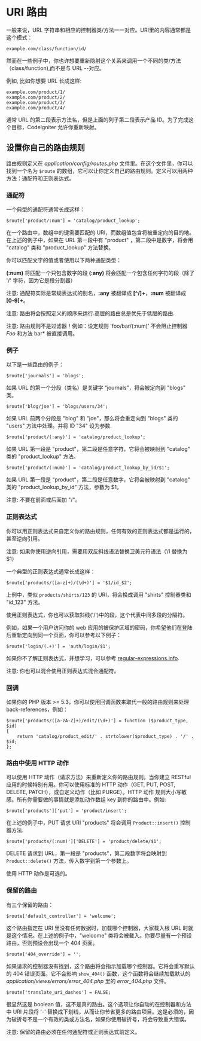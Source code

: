 # URI 路由

一般来说，URL 字符串和相应的控制器类/方法一一对应。URI里的内容通常都是这个模式：

	example.com/class/function/id/

然而在一些例子中，你也许想要重新隐射这个关系来调用一个不同的类/方法（class/function),而不是与 URL --对应。

例如, 比如你想要 URL 长成这样:

	example.com/product/1/
	example.com/product/2/
	example.com/product/3/
	example.com/product/4/

通常 URL 的第二段表示方法名，但是上面的列子第二段表示产品 ID。为了完成这个目标，CodeIgniter 允许你重新映射。

## 设置你自己的路由规则

路由规则定义在 *application/config/routes.php* 文件里。在这个文件里，你可以找到一个名为 `$route` 的数组，它可以让你定义自己的路由规则。定义可以用两种方法：通配符和正则表达式。

### 通配符

一个典型的通配符通常长成这样：

	$route['product/:num'] = 'catalog/product_lookup';

在一个路由中，数组中的键需要匹配的 URI，而数组值包含将被重定向的目的地。在上述的例子中，如果在 URL 第一段中有 "product" ，第二段中是数字，将会用 "catalog" 类和 "product_lookup" 方法替换。

你可以匹配文字的值或者使用以下两种通配类型：

**(:num)** 将匹配一个只包含数字的段
**(:any)** 将会匹配一个包含任何字符的段（除了 '/' 字符，因为它是段分割器）

注意: 通配符实际是常规表达式的别名，**:any** 被翻译成 **[^/]+**，**:num** 被翻译成 **[0-9]+**。

注意: 路由将会按照定义的顺序来运行.高层的路由总是优先于低层的路由.

注意: 路由规则不是过滤器！例如：设定规则 'foo/bar/(:num)' 不会阻止控制器 *Foo* 和方法 bar* 被直接调用。

### 例子

以下是一些路由的例子：

	$route['journals'] = 'blogs';

如果 URL 的第一个分段（类名）是关键字 “journals”，将会被定向到 "blogs" 类。

	$route['blog/joe'] = 'blogs/users/34';

如果 URL 前两个分段是 "blog" 和 "joe"，那么将会重定向到 "blogs" 类的 "users" 方法中处理。并将 ID "34" 设为参数.

	$route['product/(:any)'] = 'catalog/product_lookup';

如果 URL 第一段是 "product"，第二段是任意字符，它将会被映射到 "catalog" 类的 "product_lookup" 方法。

	$route['product/(:num)'] = 'catalog/product_lookup_by_id/$1';

如果 URL 第一段是 "product"，第二段是任意数字，它将会被映射到 "catalog" 类的 "product_lookup_by_id" 方法，参数为 $1。

注意: 不要在前面或后面加 "/"。

### 正则表达式

你可以用正则表达式来自定义你的路由规则，任何有效的正则表达式都是运行的，甚至逆向引用。

注意: 如果你使用逆向引用，需要用双反斜线语法替换卫美元符语法（\\1 替换为 $1）

一个典型的正则表达式通常长成这样：

	$route['products/([a-z]+)/(\d+)'] = '$1/id_$2';

上例中，类似 `products/shirts/123` 的 URI，将会换成调用 "shirts" 控制器类和 "id_123" 方法。

使用正则表达式，你也可以获取斜线('/')中的段，这个代表中间多段的分隔符。

例如，如果一个用户访问你的 web 应用的被保护区域的密码，你希望他们在登陆后重新定向到同一个页面，你可以参考以下例子：

	$route['login/(.+)'] = 'auth/login/$1';

如果你不了解正则表达式，并想学习，可以参考 [regular-expressions.info](http://www.regular-expressions.info/).

注意: 你也可以混合使用正则表达式混合通配符。

### 回调

如果你的 PHP 版本 >= 5.3，你可以使用回调函数来取代一般的路由规则来处理 back-references，例如：

	$route['products/([a-zA-Z]+)/edit/(\d+)'] = function ($product_type, $id)
	{
		return 'catalog/product_edit/' . strtolower($product_type) . '/' . $id;
	};

### 路由中使用 HTTP 动作

可以使用 HTTP 动作（请求方法）来重新定义你的路由规则。当你建立 RESTful 应用的时候特别有用。你可以使用标准的 HTTP 动作（GET, PUT, POST, DELETE, PATCH），或自定义动作（比如 PURGE）。HTTP 动作 规则大小写敏感。所有你需要做的事情就是添加动作数组 key 到你的路由中。例如:

	$route['products']['put'] = 'product/insert';

在上述的例子中，PUT 请求 URI "products" 将会调用 `Product::insert()` 控制器方法.

	$route['products/(:num)']['DELETE'] = 'product/delete/$1';

DELETE 请求到 URL，第一段是 "products"，第二段数字将会映射到 `Product::delete()` 方法，传入数字到第一个参数上。

使用 HTTP 动作是可选的。

### 保留的路由

有三个保留的路由：

	$route['default_controller'] = 'welcome';

这个路由指定在 URI 里没有任何数据时，加载哪个控制器，大家载入根 URL 时就是这个情况。在上述的例子中，"welcome" 类将会被载入。你要尽量有一个预设路由，否则预设会出现一个 404 页面。

	$route['404_override'] = '';

如果请求的控制器没有找到，这个路由将会指示加载哪个控制器。它将会重写默认的 404 错误页面。它不会影响 `show_404()` 函数，这个函数将会继续加载默认的 *application/views/errors/error_404.php* 里的 *error_404.php* 文件。

	$route['translate_uri_dashes'] = FALSE;

很显然这是 boolean 值，这不是真的路由。这个选项让你自动的在控制器和方法中 URI 片段将 '-' 替换成下划线，从而让你节省更多的路由项目。这是必须的，因为破折号不是一个有效的类或方法名，如果你使用破折号，将会导致重大错误。

注意: 保留的路由必须在任何通配符或正则表达式前定义。